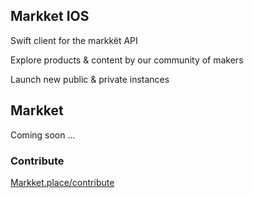## Markket IOS

Swift client for the markkët API 

Explore products & content by our community of makers

Launch new public & private instances 

## Markket 

Coming soon ... 

### Contribute 

[Markket.place/contribute](https://markket.place/contribute) 

   
